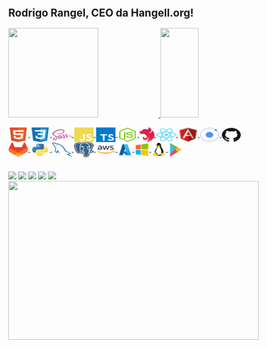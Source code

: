 ## Rodrigo Rangel, CEO da Hangell.org!

<div>
  <a href="https://github.com/hangell">
  <img height="180em" width="60%" src="https://github-readme-stats.vercel.app/api?username=hangell&show_icons=true&include_all_commits=true&count_private=true"/>
  <img height="180em" width="39%" src="https://github-readme-stats.vercel.app/api/top-langs/?username=hangell&layout=compact&langs_count=7"/>
</div>
<div style="display: inline_block"><br>
  <img align="center" alt="HTML" height="30" width="40" src="https://raw.githubusercontent.com/devicons/devicon/master/icons/html5/html5-original.svg">
  <img align="center" alt="CSS3"  height="30" width="40"  src="https://raw.githubusercontent.com/devicons/devicon/master/icons/css3/css3-original.svg" />  
  <img align="center" alt="SCSS"  height="30" width="40"  src="https://raw.githubusercontent.com/devicons/devicon/master/icons/sass/sass-original.svg" />  
  <img align="center" alt="Javascript" height="30" width="40" src="https://raw.githubusercontent.com/devicons/devicon/master/icons/javascript/javascript-plain.svg">
  <img align="center" alt="Typescript" height="30" width="40" src="https://raw.githubusercontent.com/devicons/devicon/master/icons/typescript/typescript-plain.svg">
  <img align="center" alt="Node" height="30" width="40" src="https://raw.githubusercontent.com/devicons/devicon/master/icons/nodejs/nodejs-original.svg">
  <img align="center" alt="Postgres" height="30" width="30" src="icons/nest.png">
  <img align="center" alt="React" height="30" width="40" src="https://raw.githubusercontent.com/devicons/devicon/master/icons/react/react-original.svg">
  <img align="center" alt="Angular" height="30" width="40" src="https://raw.githubusercontent.com/devicons/devicon/master/icons/angularjs/angularjs-original.svg">
  <img align="center" alt="Ionic" height="30" width="40" src="https://raw.githubusercontent.com/devicons/devicon/master/icons/ionic/ionic-original.svg">
  <img align="center" alt="Github" height="30" width="40" src="https://raw.githubusercontent.com/devicons/devicon/master/icons/github/github-original.svg">
  <img align="center" alt="Gitlab" height="30" width="40" src="https://raw.githubusercontent.com/devicons/devicon/master/icons/gitlab/gitlab-original.svg">
  <img align="center" alt="Python" height="30" width="40" src="https://raw.githubusercontent.com/devicons/devicon/master/icons/python/python-original.svg">
  <img align="center" alt="Mysql" height="30" width="40" src="https://raw.githubusercontent.com/devicons/devicon/master/icons/mysql/mysql-original.svg">
  <img align="center" alt="Postgres" height="30" width="40" src="icons/pgsql.png">
  <img align="center" alt="Aws" height="30" width="40" src="icons/aws.png">
  <img align="center" alt="Azure" height="30" width="30" src="icons/azure.png">
  <img align="center" alt="Windows" height="30" width="30" src="icons/win.png">
  <img align="center" alt="Linux" height="30" width="30" src="icons/linux.png">
  <img align="center" alt="GooglePlay" height="30" width="30" src="icons/googleplay.png">
</div>

##

<div> 
<a href="https://hangell.org" target="_blank"><img src="https://img.shields.io/badge/website-000000?style=for-the-badge&logo=About.me&logoColor=white" target="_blank"></a> 
  <a href="https://play.google.com/store/apps/dev?id=5606456325281613718" target="_blank"><img src="https://img.shields.io/badge/Google_Play-414141?style=for-the-badge&logo=google-play&logoColor=white" target="_blank"></a>
  <a href="https://www.youtube.com/channel/UC8_zG7RFM2aMhI-p-6zmixw" target="_blank"><img src="https://img.shields.io/badge/YouTube-FF0000?style=for-the-badge&logo=youtube&logoColor=white" target="_blank"></a>
  <a href="https://www.facebook.com/hangell.org" target="_blank"><img src="	https://img.shields.io/badge/Facebook-1877F2?style=for-the-badge&logo=facebook&logoColor=white" target="_blank"></a>
  <a href="https://www.linkedin.com/in/rodrigo-rangel-a80810170" target="_blank"><img src="https://img.shields.io/badge/-LinkedIn-%230077B5?style=for-the-badge&logo=linkedin&logoColor=white" target="_blank"></a> 
  

  <img src="gif/hangell.gif" width="100%" height="320">

</div>
